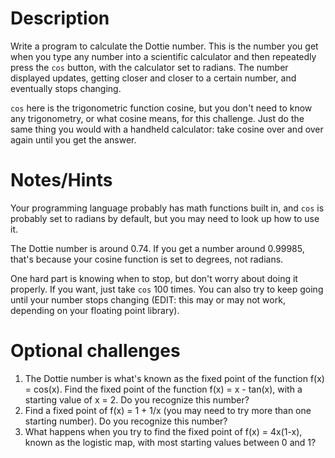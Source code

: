 # Description

Write a program to calculate the Dottie number. This is the number you get when you type any number into a scientific calculator and then repeatedly press the `cos` button, with the calculator set to radians. The number displayed updates, getting closer and closer to a certain number, and eventually stops changing.

`cos` here is the trigonometric function cosine, but you don't need to know any trigonometry, or what cosine means, for this challenge. Just do the same thing you would with a handheld calculator: take cosine over and over again until you get the answer.

# Notes/Hints

Your programming language probably has math functions built in, and `cos` is probably set to radians by default, but you may need to look up how to use it.

The Dottie number is around 0.74. If you get a number around 0.99985, that's because your cosine function is set to degrees, not radians.

One hard part is knowing when to stop, but don't worry about doing it properly. If you want, just take `cos` 100 times. You can also try to keep going until your number stops changing (EDIT: this may or may not work, depending on your floating point library).

# Optional challenges

1. The Dottie number is what's known as the fixed point of the function f(x) = cos(x). Find the fixed point of the function f(x) = x - tan(x), with a starting value of x = 2. Do you recognize this number?
1. Find a fixed point of f(x) = 1 + 1/x (you may need to try more than one starting number). Do you recognize this number?
1. What happens when you try to find the fixed point of f(x) = 4x(1-x), known as the logistic map, with most starting values between 0 and 1?